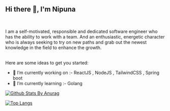 
 
##  Hi there 👋, I'm Nipuna
<br/>    
    <p align="left"> 
 I am a self-motivated, responsible and dedicated  software engineer who has the ability to work with a team. And an enthusiastic, energetic character who is always seeking to try on new paths and grab out the newest knowledge in the field to enhance the growth.
</p>
</br
>
Here are some ideas to get you started:

- 🔭 I’m currently working on :- ReactJS , NodeJS , TailwindCSS , Spring boot 
- 🌱 I’m currently learning :- Golang

[![Github Stats By Anurag](https://github-readme-stats.vercel.app/api?username=NipunaC95&show_icons=true&title_color=79ff97&icon_color=79ff97&text_color=9f9f9f&bg_color=151515&count_private=true)](https://github.com/anuraghazra/github-readme-stats)
 
[![Top Langs](https://github-readme-stats.vercel.app/api/top-langs/?username=NipunaC95&&title_color=fff&icon_color=79ff97&text_color=9f9f9f&bg_color=151515&)](https://github.com/anuraghazra/github-readme-stats) 
 
